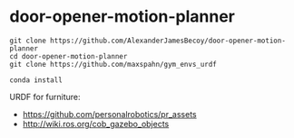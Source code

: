 # door-opener-motion-planner

```
git clone https://github.com/AlexanderJamesBecoy/door-opener-motion-planner
cd door-opener-motion-planner
git clone https://github.com/maxspahn/gym_envs_urdf
```

```
conda install 
```

URDF for furniture: 
- https://github.com/personalrobotics/pr_assets
- http://wiki.ros.org/cob_gazebo_objects